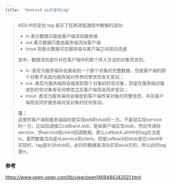 ```yaml
---
title:  "Android aidl定向tag"
---
```

>AIDL中的定向 tag 表示了在跨进程通信中数据的流向:  
>+ in 表示数据只能由客户端流向服务端
>+ out 表示数据只能由服务端流向客户端  
>+ inout 则表示数据可在服务端与客户端之间双向流通
>
>其中，数据流向是针对在客户端中的那个传入方法的对象而言的。  
>+ in :表现为服务端将会接收到一个那个对象的完整数据，但是客户端的那个对象不会因为服务端对传参的修改而发生变动；
>+ out :表现为服务端将会接收到那个对象的的空对象，但是在服务端对接收到的空对象有任何修改之后客户端将会同步变动；
>+ inout :表现为服务端将会接收到客户端传来对象的完整信息，并且客户端将会同步服务端对该对象的任何变动。

>**注：**  
这里的客户端和服务端指的是实现aidl的stub的一方。不是说实现service的一方。比如回调接口callback.aidl，是由客户端实现stub，然后传递给service，供service给client回调数据。那么callback.aild中的tag应当是in。虽然数据流向是从service到client。但是callback的stub是在client中实现的，tag是针对stub的，此时的数据是流向实现stub方的，所以此时tag是in。

### 参考
https://www.open-open.com/lib/view/open1469494342021.html